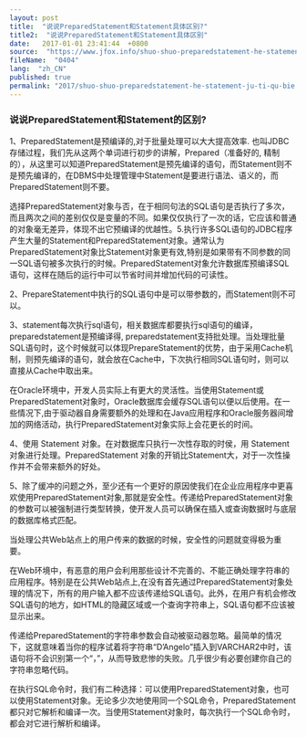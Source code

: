 ```yaml
---
layout: post
title:  "说说PreparedStatement和Statement具体区别?"
title2:  "说说PreparedStatement和Statement具体区别"
date:   2017-01-01 23:41:44  +0800
source:  "https://www.jfox.info/shuo-shuo-preparedstatement-he-statement-ju-ti-qu-bie.html"
fileName:  "0404"
lang:  "zh_CN"
published: true
permalink: "2017/shuo-shuo-preparedstatement-he-statement-ju-ti-qu-bie.html"
---
```




### 说说PreparedStatement和Statement的区别?

1、PreparedStatement是预编译的,对于批量处理可以大大提高效率. 也叫JDBC存储过程，我们先从这两个单词进行初步的讲解，Prepared（准备好的, 精制的），从这里可以知道PreparedStatement是预先编译的语句，而Statement则不是预先编译的，在DBMS中处理管理中Statement是要进行语法、语义的，而PreparedStatement则不要。

选择PreparedStatement对象与否，在于相同句法的SQL语句是否执行了多次，而且两次之间的差别仅仅是变量的不同。如果仅仅执行了一次的话，它应该和普通的对象毫无差异，体现不出它预编译的优越性。5.执行许多SQL语句的JDBC程序产生大量的Statement和PreparedStatement对象。通常认为PreparedStatement对象比Statement对象更有效,特别是如果带有不同参数的同一SQL语句被多次执行的时候。PreparedStatement对象允许数据库预编译SQL语句，这样在随后的运行中可以节省时间并增加代码的可读性。

2、PrepareStatement中执行的SQL语句中是可以带参数的，而Statement则不可以。

3、statement每次执行sql语句，相关数据库都要执行sql语句的编译，preparedstatement是预编译得,    preparedstatement支持批处理。当处理批量SQL语句时，这个时候就可以体现PrepareStatement的优势，由于采用Cache机制，则预先编译的语句，就会放在Cache中，下次执行相同SQL语句时，则可以直接从Cache中取出来。

在Oracle环境中，开发人员实际上有更大的灵活性。当使用Statement或PreparedStatement对象时，Oracle数据库会缓存SQL语句以便以后使用。在一些情况下,由于驱动器自身需要额外的处理和在Java应用程序和Oracle服务器间增加的网络活动，执行PreparedStatement对象实际上会花更长的时间。

4、使用 Statement 对象。在对数据库只执行一次性存取的时侯，用 Statement 对象进行处理。PreparedStatement 对象的开销比Statement大，对于一次性操作并不会带来额外的好处。

5、除了缓冲的问题之外，至少还有一个更好的原因使我们在企业应用程序中更喜欢使用PreparedStatement对象,那就是安全性。传递给PreparedStatement对象的参数可以被强制进行类型转换，使开发人员可以确保在插入或查询数据时与底层的数据库格式匹配。

当处理公共Web站点上的用户传来的数据的时候，安全性的问题就变得极为重要。

在Web环境中，有恶意的用户会利用那些设计不完善的、不能正确处理字符串的应用程序。特别是在公共Web站点上,在没有首先通过PreparedStatement对象处理的情况下，所有的用户输入都不应该传递给SQL语句。此外，在用户有机会修改SQL语句的地方，如HTML的隐藏区域或一个查询字符串上，SQL语句都不应该被显示出来。

传递给PreparedStatement的字符串参数会自动被驱动器忽略。最简单的情况下，这就意味着当你的程序试着将字符串“D’Angelo”插入到VARCHAR2中时，该语句将不会识别第一个“，”，从而导致悲惨的失败。几乎很少有必要创建你自己的字符串忽略代码。

在执行SQL命令时，我们有二种选择：可以使用PreparedStatement对象，也可以使用Statement对象。无论多少次地使用同一个SQL命令，PreparedStatement都只对它解析和编译一次。当使用Statement对象时，每次执行一个SQL命令时，都会对它进行解析和编译。
